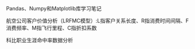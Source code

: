 Pandas、Numpy和Matplotlib库学习笔记

航空公司客户价值分析（LRFMC模型）:L指客户关系长度、R指消费时间间隔、F消费频率、M指飞行里程、C指折扣系数

科比职业生涯命中率数据分析
